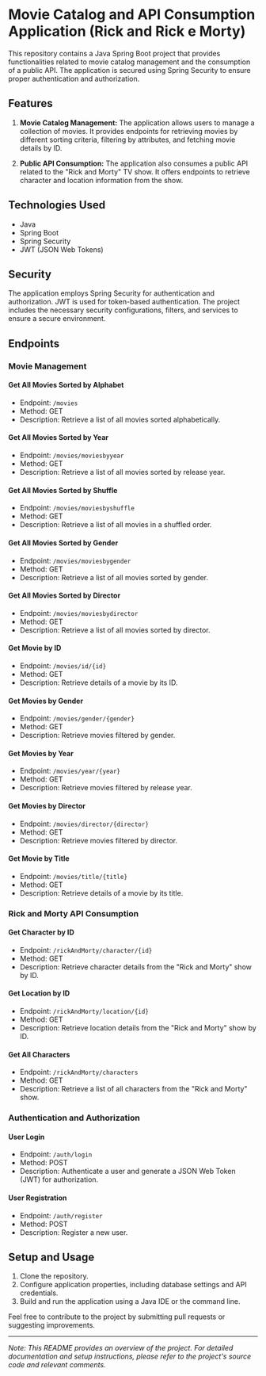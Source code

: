 # Movie Catalog and API Consumption Application (Rick and Rick e Morty)

This repository contains a Java Spring Boot project that provides functionalities related to movie catalog management and the consumption of a public API. The application is secured using Spring Security to ensure proper authentication and authorization.

## Features

1. **Movie Catalog Management:** The application allows users to manage a collection of movies. It provides endpoints for retrieving movies by different sorting criteria, filtering by attributes, and fetching movie details by ID.

2. **Public API Consumption:** The application also consumes a public API related to the "Rick and Morty" TV show. It offers endpoints to retrieve character and location information from the show.

## Technologies Used

- Java
- Spring Boot
- Spring Security
- JWT (JSON Web Tokens)

## Security

The application employs Spring Security for authentication and authorization. JWT is used for token-based authentication. The project includes the necessary security configurations, filters, and services to ensure a secure environment.


## Endpoints

### Movie Management

#### Get All Movies Sorted by Alphabet
- Endpoint: `/movies`
- Method: GET
- Description: Retrieve a list of all movies sorted alphabetically.

#### Get All Movies Sorted by Year
- Endpoint: `/movies/moviesbyyear`
- Method: GET
- Description: Retrieve a list of all movies sorted by release year.

#### Get All Movies Sorted by Shuffle
- Endpoint: `/movies/moviesbyshuffle`
- Method: GET
- Description: Retrieve a list of all movies in a shuffled order.

#### Get All Movies Sorted by Gender
- Endpoint: `/movies/moviesbygender`
- Method: GET
- Description: Retrieve a list of all movies sorted by gender.

#### Get All Movies Sorted by Director
- Endpoint: `/movies/moviesbydirector`
- Method: GET
- Description: Retrieve a list of all movies sorted by director.

#### Get Movie by ID
- Endpoint: `/movies/id/{id}`
- Method: GET
- Description: Retrieve details of a movie by its ID.

#### Get Movies by Gender
- Endpoint: `/movies/gender/{gender}`
- Method: GET
- Description: Retrieve movies filtered by gender.

#### Get Movies by Year
- Endpoint: `/movies/year/{year}`
- Method: GET
- Description: Retrieve movies filtered by release year.

#### Get Movies by Director
- Endpoint: `/movies/director/{director}`
- Method: GET
- Description: Retrieve movies filtered by director.

#### Get Movie by Title
- Endpoint: `/movies/title/{title}`
- Method: GET
- Description: Retrieve details of a movie by its title.

### Rick and Morty API Consumption

#### Get Character by ID
- Endpoint: `/rickAndMorty/character/{id}`
- Method: GET
- Description: Retrieve character details from the "Rick and Morty" show by ID.

#### Get Location by ID
- Endpoint: `/rickAndMorty/location/{id}`
- Method: GET
- Description: Retrieve location details from the "Rick and Morty" show by ID.

#### Get All Characters
- Endpoint: `/rickAndMorty/characters`
- Method: GET
- Description: Retrieve a list of all characters from the "Rick and Morty" show.

### Authentication and Authorization

#### User Login
- Endpoint: `/auth/login`
- Method: POST
- Description: Authenticate a user and generate a JSON Web Token (JWT) for authorization.

#### User Registration
- Endpoint: `/auth/register`
- Method: POST
- Description: Register a new user.

## Setup and Usage

1. Clone the repository.
2. Configure application properties, including database settings and API credentials.
3. Build and run the application using a Java IDE or the command line.


Feel free to contribute to the project by submitting pull requests or suggesting improvements.

---

*Note: This README provides an overview of the project. For detailed documentation and setup instructions, please refer to the project's source code and relevant comments.*

